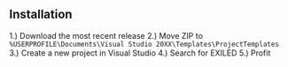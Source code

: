 ## Installation
1.) Download the most recent release
2.) Move ZIP to `%USERPROFILE\Documents\Visual Studio 20XX\Templates\ProjectTemplates`
3.) Create a new project in Visual Studio
4.) Search for EXILED
5.) Profit
